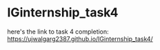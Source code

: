 # IGinternship_task4


here's the link to task 4 completion:
https://ujwalgarg2387.github.io/IGinternship_task4/
